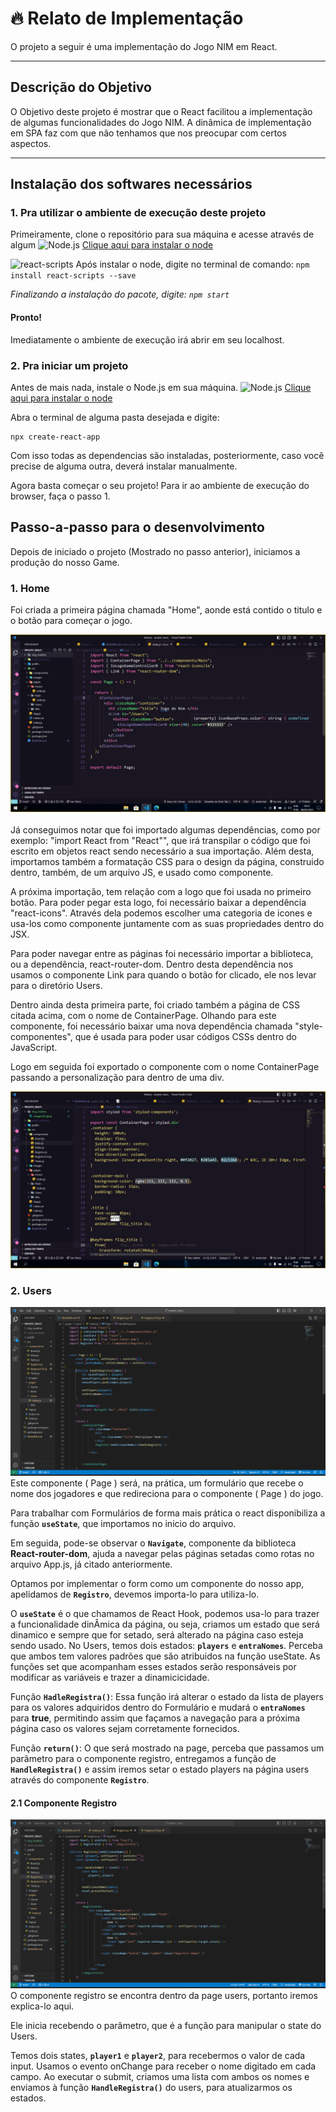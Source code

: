 
# :fire: Relato de Implementação
O projeto a seguir é uma implementação do Jogo NIM em React. 
___
## Descrição do Objetivo
O Objetivo deste projeto é mostrar que o React facilitou a implementação de algumas funcionalidades do Jogo NIM. A dinâmica de implementação em SPA faz com que não tenhamos que nos preocupar com certos aspectos.
___
## Instalação dos softwares necessários
### 1. Pra utilizar o ambiente de execução deste projeto

Primeiramente, clone o repositório para sua máquina e acesse através de algum 
![Node.js](https://img.shields.io/badge/Node.js-v18.14.0-green) 
[Clique aqui para instalar o node](https://nodejs.org/en/)

![react-scripts](https://img.shields.io/badge/react--scripts-^5.0.1-red) 
Após instalar o node, digite no terminal de comando: `npm install react-scripts --save`

*Finalizando a instalação do pacote, digite: `npm start`*
#### Pronto! 
Imediatamente o ambiente de execução irá abrir em seu localhost. 

### 2. Pra iniciar um projeto
Antes de mais nada, instale o Node.js em sua máquina. 
![Node.js](https://img.shields.io/badge/Node.js-v18.14.0-green) 
[Clique aqui para instalar o node](https://nodejs.org/en/)

Abra o terminal de alguma pasta desejada e digite:
~~~
npx create-react-app
~~~

Com isso todas as dependencias são instaladas, posteriormente, caso você precise de alguma outra, deverá instalar manualmente. 

Agora basta começar o seu projeto! 
Para ir ao ambiente de execução do browser, faça o passo 1.

## Passo-a-passo para o desenvolvimento

Depois de iniciado o projeto (Mostrado no passo anterior), iniciamos a produção do nosso Game.
### 1. Home
Foi criada a primeira página chamada "Home", aonde está contido o titulo e o botão para começar o jogo. 

<img src="img_readme/Imagem01.jpeg" />
</br>
</br> 
Já conseguimos notar que foi importado algumas dependências, como por exemplo: "import React from "React"", que irá transpilar o código que foi escrito em objetos react sendo necessário a sua importação. Além desta, importamos também a formatação CSS para o design da página, construido dentro, também, de um arquivo JS, e usado como componente. 

A próxima importação, tem relação com a logo que foi usada no primeiro botão. Para poder pegar esta logo, foi necessário baixar a dependência "react-icons". Através dela podemos escolher uma categoria de icones e usa-los como componente juntamente com as suas propriedades dentro do JSX. 

Para poder navegar entre as páginas foi necessário importar a biblioteca, ou a dependência, react-router-dom. Dentro desta dependência nos usamos o componente Link para quando o botão for clicado, ele nos levar para o diretório Users. 

Dentro ainda desta primeira parte, foi criado também a página de CSS citada acima, com o nome de ContainerPage. 
Olhando para este componente, foi necessário baixar uma nova dependência chamada "style-componentes", que é usada para poder usar códigos CSSs dentro do JavaScript. 

Logo em seguida foi exportado o componente com o nome ContainerPage passando a personalização para dentro de uma div.

<img src="img_readme/Imagem02.jpeg">

### 2. Users

<img src="img_readme/users.png">
Este componente ( Page ) será, na prática, um formulário que recebe o nome dos jogadores e que redireciona para o componente ( Page ) do jogo. 

Para trabalhar com Formulários de forma mais prática o react disponibiliza a função **`useState`**, que importamos no inicio do arquivo. 

Em seguida, pode-se observar o **`Navigate`**, componente da biblioteca **React-router-dom**, ajuda a navegar pelas páginas setadas como rotas no arquivo App.js, já citado anteriormente. 

Optamos por implementar o form como um componente do nosso app, apelidamos de **`Registro`**, devemos importa-lo para utiliza-lo.

O **`useState`** é o que chamamos de React Hook, podemos usa-lo para trazer a funcionalidade dinÂmica da página, ou seja, criamos um estado que será dinamico e sempre que for setado, será alterado na página caso esteja sendo usado.
No Users, temos dois estados: **`players`** e **`entraNomes`**. 
Perceba que ambos tem valores padrões que são atribuidos na função useState. As funções set que acompanham esses estados serão responsáveis por modificar as variáveis e trazer a dinamicicidade. 

Função **`HadleRegistra()`**: Essa função irá alterar o estado da lista de players para os valores adquiridos dentro do Formulário e mudará o **`entraNomes`** para **true**, permitindo assim que façamos a navegação para a próxima página caso os valores sejam corretamente fornecidos. 

Função **`return()`**: O que será mostrado na page, perceba que passamos um parâmetro para o componente registro, entregamos a função de **`HandleRegistra()`** e assim iremos setar o estado players na página users através do componente **`Registro`**.

#### 2.1 Componente Registro
<img src="img_readme/registro.png">
O componente registro se encontra dentro da page users, portanto iremos explica-lo aqui. 

Ele inicia recebendo o parâmetro, que é a função para manipular o state do Users. 

Temos dois states, **`player1`** e **`player2`**, para recebermos o valor de cada input. 
Usamos o evento onChange para receber o nome digitado em cada campo. 
Ao executar o submit, criamos uma lista com ambos os nomes e enviamos à função  **`HandleRegistra()`** do users, para atualizarmos os estados. 